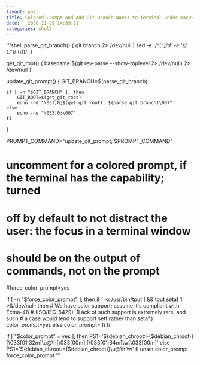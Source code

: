 ```yaml
---
layout: post
title: Colored Prompt and Add Git Branch Names to Terminal under macOS
date:   2020-11-29 14:39:21
categories: shell
---
```


'''shell
parse_git_branch() {
    git branch 2> /dev/null | sed -e '/^[^*]/d' -e 's/* \(.*\)/ (\1)/'
}

get_git_root() {
  	basename $(git rev-parse --show-toplevel 2> /dev/null) 2> /dev/null
}

update_git_prompt()
{
	GIT_BRANCH=$(parse_git_branch)

	if [ -n "$GIT_BRANCH" ]; then
		GIT_ROOT=$(get_git_root)
		echo -ne "\033]0;$(get_git_root): $(parse_git_branch)\007"
	else
		echo -ne "\033]0;\007"
	fi
}

PROMPT_COMMAND="update_git_prompt; $PROMPT_COMMAND"

# uncomment for a colored prompt, if the terminal has the capability; turned
# off by default to not distract the user: the focus in a terminal window
# should be on the output of commands, not on the prompt
#force_color_prompt=yes

if [ -n "$force_color_prompt" ]; then
    if [ -x /usr/bin/tput ] && tput setaf 1 >&/dev/null; then
	# We have color support; assume it's compliant with Ecma-48
	# (ISO/IEC-6429). (Lack of such support is extremely rare, and such
	# a case would tend to support setf rather than setaf.)
	color_prompt=yes
    else
	color_prompt=
    fi
fi

if [ "$color_prompt" = yes ]; then
	PS1='${debian_chroot:+($debian_chroot)}\[\033[01;32m\]\u@\h\[\033[00m\]:\[\033[01;34m\]\w\[\033[00m\]'
else
    PS1='${debian_chroot:+($debian_chroot)}\u@\h:\w'
fi
unset color_prompt force_color_prompt
'''
